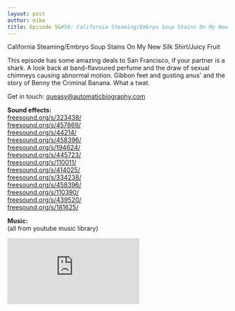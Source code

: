 ```yaml
---
layout: post
author: mike
title: Episode 5&#58; California Steaming/Embryo Soup Stains On My New Silk Shirt/Juicy Fruit
---
```

California Steaming/Embryo Soup Stains On My New Silk Shirt/Juicy Fruit

This episode has some amazing deals to San Francisco, if your partner is a shark. A look back at band-flavoured perfume and the draw of sexual chimneys causing abnormal motion. Gibbon feet and gusting anus' and the story of Benny the Criminal Banana. What a twat.

Get in touch: <a href="mailto:queasy@automaticbiography.com">queasy@automaticbiography.com</a>

<p>
<strong>Sound effects:</strong><br/>
<a href="https://freesound.org/s/323438/">freesound.org/s/323438/</a><br/>
<a href="https://freesound.org/s/457869/">freesound.org/s/457869/</a><br/>
<a href="https://freesound.org/s/44214/">freesound.org/s/44214/</a><br/>
<a href="https://freesound.org/s/458396/">freesound.org/s/458396/</a><br/>
<a href="https://freesound.org/s/194624/">freesound.org/s/194624/</a><br/>
<a href="https://freesound.org/s/445723/">freesound.org/s/445723/</a><br/>
<a href="https://freesound.org/s/110011/">freesound.org/s/110011/</a><br/>
<a href="https://freesound.org/s/414025/">freesound.org/s/414025/</a><br/>
<a href="https://freesound.org/s/334238/">freesound.org/s/334238/</a><br/>
<a href="https://freesound.org/s/458396/">freesound.org/s/458396/</a><br/>
<a href="https://freesound.org/s/110390/">freesound.org/s/110390/</a><br/>
<a href="https://freesound.org/s/439520/">freesound.org/s/439520/</a><br/>
<a href="https://freesound.org/s/181625/">freesound.org/s/181625/</a><br/>
</p>
<p>
<strong>Music:</strong><br/>
(all from youtube music library)
</p>

<iframe src="https://anchor.fm/auto-biog-queasy-memoirs/embed/episodes/Episode-5-California-SteamingEmbryo-Soup-Stains-On-My-New-Silk-ShirtJuicy-Fruit-e37enu" frameborder="0" scrolling="no"></iframe>

